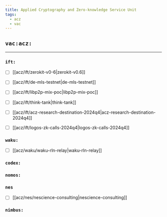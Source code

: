 ```yaml
---
title: Applied Cryptography and Zero-knowledge Service Unit
tags:
  - acz
  - vac
---
```


## `vac:acz:`
---

### `ift:`
* [ ] [[acz/ift/zerokit-v0-6|zerokit-v0.6]]
* [ ] [[acz/ift/de-mls-testnet|de-mls-testnet]]
* [ ] [[acz/ift/libp2p-mix-poc|libp2p-mix-poc]]
* [ ] [[acz/ift/think-tank|think-tank]]
* [ ] [[acz/ift/acz-research-destination-2024q4|acz-research-destination-2024q4]]
* [ ] [[acz/ift/logos-zk-calls-2024q4|logos-zk-calls-2024q4]]


### `waku:`

* [ ] [[acz/waku/waku-rln-relay|waku-rln-relay]]

### `codex:`

### `nomos:`

### `nes`
* [ ] [[acz/nes/nescience-consulting|nescience-consulting]]

### `nimbus:`

